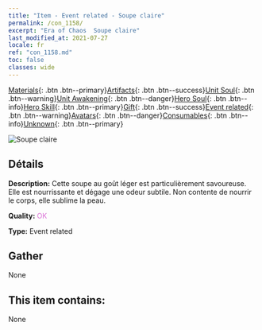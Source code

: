 ```yaml
---
title: "Item - Event related - Soupe claire"
permalink: /con_1158/
excerpt: "Era of Chaos  Soupe claire"
last_modified_at: 2021-07-27
locale: fr
ref: "con_1158.md"
toc: false
classes: wide
---
```

 [Materials](/ItemsFR/){: .btn .btn--primary}[Artifacts](/ItemsFR/Artifacts/){: .btn .btn--success}[Unit Soul](/ItemsFR/UnitSoul/){: .btn .btn--warning}[Unit Awakening](/ItemsFR/UnitAwakening/){: .btn .btn--danger}[Hero Soul](/ItemsFR/HeroSoul/){: .btn .btn--info}[Hero Skill](/ItemsFR/HeroSkill/){: .btn .btn--primary}[Gift](/ItemsFR/Gift/){: .btn .btn--success}[Event related](/ItemsFR/Events/){: .btn .btn--warning}[Avatars](/ItemsFR/Avatars/){: .btn .btn--danger}[Consumables](/ItemsFR/Consumables/){: .btn .btn--info}[Unknown](/ItemsFR/Unknown/){: .btn .btn--primary}

 ![Soupe claire](/images/t/i_8150001.png)

## Détails
 **Description:** Cette soupe au goût léger est particulièrement savoureuse. Elle est nourrissante et dégage une odeur subtile. Non contente de nourrir le corps, elle sublime la peau.

 **Quality:** <span style="color: #DA70D6">OK</span>

 **Type:** Event related

## Gather

  None

## This item contains:

  None

